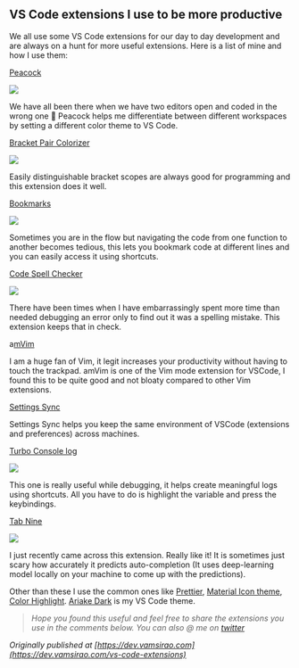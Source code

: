## VS Code extensions I use to be more productive


We all use some VS Code extensions for our day to day development and are always on a hunt for more useful extensions. Here is a list of mine and how I use them:

[Peacock](https://www.peacockcode.dev/)

![](https://cdn.hashnode.com/res/hashnode/image-dev/upload/v1626430928052/qIh7Ff6Ti.png)

We have all been there when we have two editors open and coded in the wrong one 🤦 Peacock helps me differentiate between different workspaces by setting a different color theme to VS Code.

[Bracket Pair Colorizer](https://marketplace.visualstudio.com/items?itemName=CoenraadS.bracket-pair-colorizer-2)

![](https://cdn.hashnode.com/res/hashnode/image-dev/upload/v1626430930167/NDB-cn9fS.png)

Easily distinguishable bracket scopes are always good for programming and this extension does it well.

[Bookmarks](https://marketplace.visualstudio.com/items?itemName=alefragnani.Bookmarks)

![](https://cdn.hashnode.com/res/hashnode/image-dev/upload/v1626430935862/AvJP9awyJ.gif)

Sometimes you are in the flow but navigating the code from one function to another becomes tedious, this lets you bookmark code at different lines and you can easily access it using shortcuts.

[Code Spell Checker](https://marketplace.visualstudio.com/items?itemName=streetsidesoftware.code-spell-checker)

![](https://cdn.hashnode.com/res/hashnode/image-dev/upload/v1626430939819/lYyMMdNKJ.gif)

There have been times when I have embarrassingly spent more time than needed debugging an error only to find out it was a spelling mistake. This extension keeps that in check.

a[mVim](https://marketplace.visualstudio.com/items?itemName=auiworks.amvim)

I am a huge fan of Vim, it legit increases your productivity without having to touch the trackpad. amVim is one of the Vim mode extension for VSCode, I found this to be quite good and not bloaty compared to other Vim extensions.

[Settings Sync](https://marketplace.visualstudio.com/items?itemName=Shan.code-settings-sync)

Settings Sync helps you keep the same environment of VSCode (extensions and preferences) across machines.

[Turbo Console log](https://marketplace.visualstudio.com/items?itemName=ChakrounAnas.turbo-console-log)

![](https://cdn.hashnode.com/res/hashnode/image-dev/upload/v1626430944551/TR9i531v1.gif)

This one is really useful while debugging, it helps create meaningful logs using shortcuts. All you have to do is highlight the variable and press the keybindings.

[Tab Nine](https://marketplace.visualstudio.com/items?itemName=TabNine.tabnine-vscode)

![](https://cdn.hashnode.com/res/hashnode/image-dev/upload/v1626430954025/2ERh3DuJT.gif)

I just recently came across this extension. Really like it! It is sometimes just scary how accurately it predicts auto-completion (It uses deep-learning model locally on your machine to come up with the predictions).

Other than these I use the common ones like [Prettier](https://marketplace.visualstudio.com/items?itemName=esbenp.prettier-vscode), [Material Icon theme](https://marketplace.visualstudio.com/items?itemName=PKief.material-icon-theme), [Color Highlight](https://marketplace.visualstudio.com/items?itemName=naumovs.color-highlight). [Ariake Dark](https://marketplace.visualstudio.com/items?itemName=wart.ariake-dark) is my VS Code theme.
> *Hope you found this useful and feel free to share the extensions you use in the comments below. You can also @ me on [twitter](https://twitter.com/vamsirao7)*

*Originally published at [https://dev.vamsirao.com](https://dev.vamsirao.com/vs-code-extensions)*